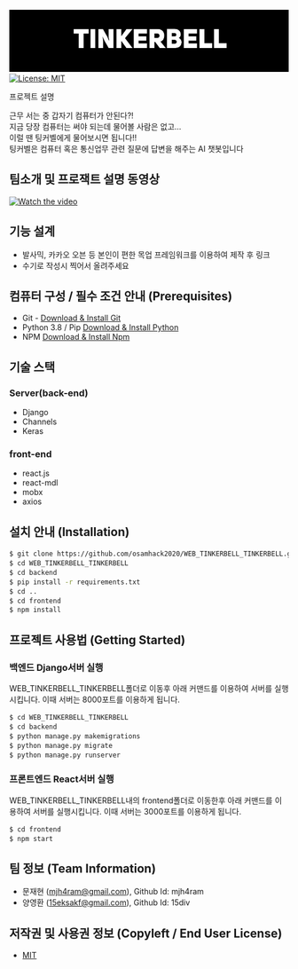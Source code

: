 

![Logo](https://github.com/osamhack2020/WEB_TINKERBELL_TINKERBELL/blob/main/%EB%B0%9C%ED%91%9C%EC%9E%90%EB%A3%8C/bg2.png?raw=true)
[![License: MIT](https://img.shields.io/badge/License-MIT-yellow.svg)](https://opensource.org/licenses/MIT)



프로젝트 설명

근무 서는 중 갑자기 컴퓨터가 안된다?!   
지금 당장 컴퓨터는 써야 되는데 물어볼 사람은 없고…   
이럴 땐 팅커벨에게 물어보시면 됩니다!!   
팅커벨은 컴퓨터 혹은 통신업무 관련 질문에 답변을 해주는 AI 챗봇입니다   






## 팀소개 및 프로잭트 설명 동영상

[![Watch the video](https://github.com/osamhack2020/WEB_TINKERBELL_TINKERBELL/blob/main/%EB%B0%9C%ED%91%9C%EC%9E%90%EB%A3%8C/images/mockup.jpg?raw=true)](https://www.youtube.com/watch?v=U-vWZoQn9eE)

## 기능 설계

 -  발사믹, 카카오 오븐 등 본인이 편한 목업 프레임워크를 이용하여 제작 후 링크 
 - 수기로 작성시 찍어서 올려주세요

## 컴퓨터 구성 / 필수 조건 안내 (Prerequisites)

* Git - [Download & Install Git](https://git-scm.com/download/win)
* Python 3.8 / Pip [Download & Install Python](https://www.python.org/downloads/release/python-386/) 
* NPM [Download & Install Npm](https://nodejs.org/en/download/)

## 기술 스택

### Server(back-end)
 -  Django
 -  Channels
 -  Keras
 
### front-end
 -  react.js
 -  react-mdl
 -  mobx
 -  axios

## 설치 안내 (Installation)
```bash
$ git clone https://github.com/osamhack2020/WEB_TINKERBELL_TINKERBELL.git
$ cd WEB_TINKERBELL_TINKERBELL
$ cd backend
$ pip install -r requirements.txt
$ cd ..
$ cd frontend
$ npm install
```

## 프로젝트 사용법 (Getting Started)
### 백엔드 Django서버 실행 
WEB_TINKERBELL_TINKERBELL폴더로 이동후 아래 커맨드를 이용하여 서버를 실행시킵니다. 이때 서버는 8000포트를 이용하게 됩니다. 
```bash
$ cd WEB_TINKERBELL_TINKERBELL
$ cd backend
$ python manage.py makemigrations
$ python manage.py migrate
$ python manage.py runserver
```

### 프론트엔드 React서버 실행 
WEB_TINKERBELL_TINKERBELL내의 frontend폴더로 이동한후 아래 커맨드를 이용하여 서버를 실행시킵니다. 이때 서버는 3000포트를 이용하게 됩니다. 
```bash
$ cd frontend
$ npm start
```

 
## 팀 정보 (Team Information)
- 문재현 (mjh4ram@gmail.com), Github Id: mjh4ram
- 양영환 (15eksakf@gmail.com), Github Id: 15div

## 저작권 및 사용권 정보 (Copyleft / End User License)
* [MIT](https://github.com/osamhack2020/WEB_TINKERBELL_TINKERBELL/blob/main/LICENSE.txt)
